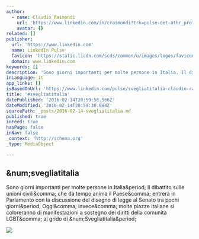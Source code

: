 ```yaml
---
author:
  - name: Claudio Raimondi
    url: 'https://www.linkedin.com/in/craimondi?trk=pulse-det-athr_prof-art_hdr'
    avatar: {}
related: []
publisher:
  url: 'https://www.linkedin.com'
  name: LinkedIn Pulse
  favicon: 'https://static.licdn.com/scds/common/u/images/logos/favicons/v1/favicon.ico'
  domain: www.linkedin.com
keywords: []
description: 'Sono giorni importanti per molte persone in Italia. Il dibattito sulle unioni civili, che da tempo anima il Paese, entrerà in Parlamento con la discussione del disegno di legge al Senato tra pochi giorni. Oggi, invece, molte piazze italiane si coloreranno di manifestazioni a sostegno dei diritti della comunità LGBT, al grido di #Svegliatitalia.'
inLanguage: it
app_links: []
isBasedOnUrl: 'https://www.linkedin.com/pulse/svegliatitalia-claudio-raimondi?trk=mp-author-card'
title: '#svegliatitalia'
datePublished: '2016-02-14T20:59:58.566Z'
dateModified: '2016-02-14T20:59:30.684Z'
sourcePath: _posts/2016-02-14-svegliatitalia.md
published: true
inFeed: true
hasPage: false
inNav: false
_context: 'http://schema.org'
_type: MediaObject

---
```

<article style=""><h1>&amp;num;svegliatitalia</h1><p>Sono giorni importanti per molte persone in Italia&amp;period; Il dibattito sulle unioni civili&amp;comma; che da tempo anima il Paese&amp;comma; entrerà in Parlamento con la discussione del disegno di legge al Senato tra pochi giorni&amp;period; Oggi&amp;comma; invece&amp;comma; molte piazze italiane si coloreranno di manifestazioni a sostegno dei diritti della comunità LGBT&amp;comma; al grido di &amp;num;Svegliatitalia&amp;period;</p><img src="https://media.licdn.com/mpr/mpr/AAEAAQAAAAAAAAVcAAAAJGJkYWI0MTAwLTk1ZWEtNGFjNi04MjI4LTliMTExNTI0M2YzYQ.png" /></article>